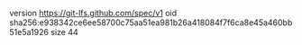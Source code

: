 version https://git-lfs.github.com/spec/v1
oid sha256:e938342ce6ee58700c75aa51ea981b26a418084f7f6ca8e45a460bb51e5a1926
size 44
